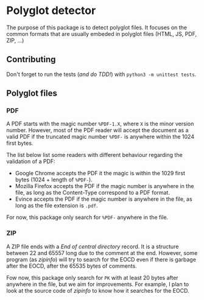 # Polyglot detector

The purpose of this package is to detect polyglot files.
It focuses on the common formats that are usually embeded in polyglot files (HTML, JS, PDF, ZIP, ...)

## Contributing

Don't forget to run the tests (*and do TDD!*) with `python3 -m unittest tests`.

## Polyglot files

### PDF

A PDF starts with the magic number `%PDF-1.X`, where `X` is the minor version number.
However, most of the PDF reader will accept the document as a valid PDF if the truncated magic number `%PDF-` is anywhere within the 1024 first bytes.

The list below list some readers with different behaviour regarding the validation of a PDF:

- Google Chrome accepts the PDF it the magic is within the 1029 first bytes (1024 + length of `%PDF-`).
- Mozilla Firefox accepts the PDF if the magic number is anywhere in the file, as long as the Content-Type correspond to a PDF format.
- Evince accepts the PDF if the magic number is anywhere in the file, as long as the file extension is `.pdf`.

For now, this package only search for `%PDF-` anywhere in the file.

### ZIP

A ZIP file ends with a *End of central directory* record.
It is a structure between 22 and 65557 long due to the comment at the end.
However, some program (as *zipinfo*) will try to search for the EOCD even if there is garbage after the EOCD, after the 65535 bytes of comments.

Fow now, this package only search for `PK` with at least 20 bytes after anywhere in the file, but we aim for improvements.
For example, I plan to look at the source code of *zipinfo* to know how it searches for the EOCD.
